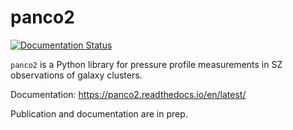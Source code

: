 # panco2

[![Documentation Status](https://readthedocs.org/projects/panco2/badge/?version=latest)](https://panco2.readthedocs.io/en/latest/?badge=latest)

``panco2`` is a Python library for pressure profile measurements in SZ observations of galaxy clusters.

Documentation: https://panco2.readthedocs.io/en/latest/

Publication and documentation are in prep.

